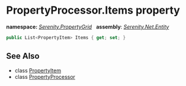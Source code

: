 # PropertyProcessor.Items property
**namespace:** *[Serenity.PropertyGrid](../../README.md#serenity.propertygrid-namespace)*   **assembly**: *[Serenity.Net.Entity](../../README.md)*

```csharp
public List<PropertyItem> Items { get; set; }
```

## See Also

* class [PropertyItem](../Serenity.Net.Core/../../Serenity.ComponentModel/PropertyItem.md)
* class [PropertyProcessor](../PropertyProcessor.md)